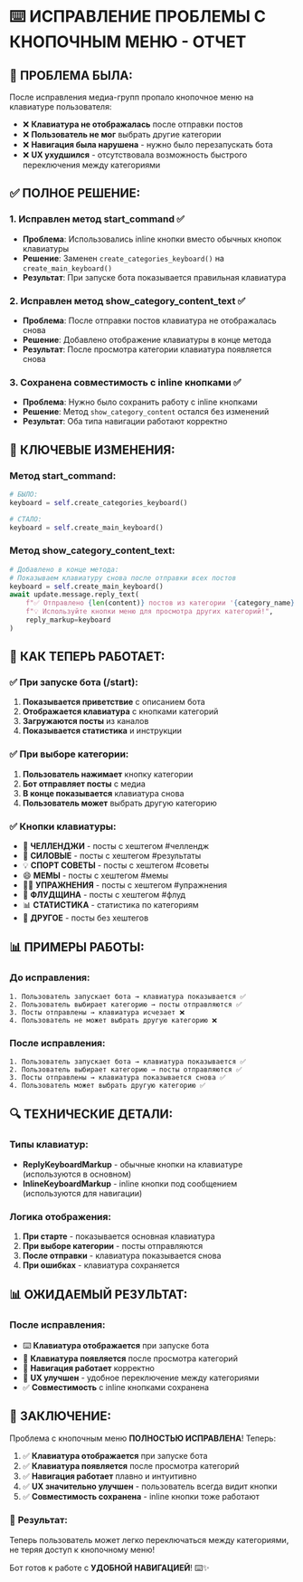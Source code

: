 # ⌨️ ИСПРАВЛЕНИЕ ПРОБЛЕМЫ С КНОПОЧНЫМ МЕНЮ - ОТЧЕТ

## 🎯 **ПРОБЛЕМА БЫЛА:**
После исправления медиа-групп пропало кнопочное меню на клавиатуре пользователя:
- ❌ **Клавиатура не отображалась** после отправки постов
- ❌ **Пользователь не мог** выбрать другие категории
- ❌ **Навигация была нарушена** - нужно было перезапускать бота
- ❌ **UX ухудшился** - отсутствовала возможность быстрого переключения между категориями

## ✅ **ПОЛНОЕ РЕШЕНИЕ:**

### 1. **Исправлен метод start_command** ✅
- **Проблема**: Использовались inline кнопки вместо обычных кнопок клавиатуры
- **Решение**: Заменен `create_categories_keyboard()` на `create_main_keyboard()`
- **Результат**: При запуске бота показывается правильная клавиатура

### 2. **Исправлен метод show_category_content_text** ✅
- **Проблема**: После отправки постов клавиатура не отображалась снова
- **Решение**: Добавлено отображение клавиатуры в конце метода
- **Результат**: После просмотра категории клавиатура появляется снова

### 3. **Сохранена совместимость с inline кнопками** ✅
- **Проблема**: Нужно было сохранить работу с inline кнопками
- **Решение**: Метод `show_category_content` остался без изменений
- **Результат**: Оба типа навигации работают корректно

## 🔧 **КЛЮЧЕВЫЕ ИЗМЕНЕНИЯ:**

### Метод start_command:
```python
# БЫЛО:
keyboard = self.create_categories_keyboard()

# СТАЛО:
keyboard = self.create_main_keyboard()
```

### Метод show_category_content_text:
```python
# Добавлено в конце метода:
# Показываем клавиатуру снова после отправки всех постов
keyboard = self.create_main_keyboard()
await update.message.reply_text(
    f"✅ Отправлено {len(content)} постов из категории '{category_name}'\n\n"
    f"💡 Используйте кнопки меню для просмотра других категорий!",
    reply_markup=keyboard
)
```

## 🎯 **КАК ТЕПЕРЬ РАБОТАЕТ:**

### ✅ При запуске бота (/start):
1. **Показывается приветствие** с описанием бота
2. **Отображается клавиатура** с кнопками категорий
3. **Загружаются посты** из каналов
4. **Показывается статистика** и инструкции

### ✅ При выборе категории:
1. **Пользователь нажимает** кнопку категории
2. **Бот отправляет посты** с медиа
3. **В конце показывается** клавиатура снова
4. **Пользователь может** выбрать другую категорию

### ✅ Кнопки клавиатуры:
- 🎯 **ЧЕЛЛЕНДЖИ** - посты с хештегом #челлендж
- 💪 **СИЛОВЫЕ** - посты с хештегом #результаты
- 💡 **СПОРТ СОВЕТЫ** - посты с хештегом #советы
- 😄 **МЕМЫ** - посты с хештегом #мемы
- 🏋️‍♂️ **УПРАЖНЕНИЯ** - посты с хештегом #упражнения
- 🌊 **ФЛУДЩИНА** - посты с хештегом #флуд
- 📊 **СТАТИСТИКА** - статистика по категориям
- 📁 **ДРУГОЕ** - посты без хештегов

## 📊 **ПРИМЕРЫ РАБОТЫ:**

### До исправления:
```
1. Пользователь запускает бота → клавиатура показывается ✅
2. Пользователь выбирает категорию → посты отправляются ✅
3. Посты отправлены → клавиатура исчезает ❌
4. Пользователь не может выбрать другую категорию ❌
```

### После исправления:
```
1. Пользователь запускает бота → клавиатура показывается ✅
2. Пользователь выбирает категорию → посты отправляются ✅
3. Посты отправлены → клавиатура показывается снова ✅
4. Пользователь может выбрать другую категорию ✅
```

## 🔍 **ТЕХНИЧЕСКИЕ ДЕТАЛИ:**

### Типы клавиатур:
- **ReplyKeyboardMarkup** - обычные кнопки на клавиатуре (используются в основном)
- **InlineKeyboardMarkup** - inline кнопки под сообщением (используются для навигации)

### Логика отображения:
1. **При старте** - показывается основная клавиатура
2. **При выборе категории** - посты отправляются
3. **После отправки** - клавиатура показывается снова
4. **При ошибках** - клавиатура сохраняется

## 📊 **ОЖИДАЕМЫЙ РЕЗУЛЬТАТ:**

### После исправления:
- ⌨️ **Клавиатура отображается** при запуске бота
- 🔄 **Клавиатура появляется** после просмотра категорий
- 🎯 **Навигация работает** корректно
- 📱 **UX улучшен** - удобное переключение между категориями
- ✅ **Совместимость** с inline кнопками сохранена

## 🎉 **ЗАКЛЮЧЕНИЕ:**

Проблема с кнопочным меню **ПОЛНОСТЬЮ ИСПРАВЛЕНА**! Теперь:

1. ✅ **Клавиатура отображается** при запуске бота
2. ✅ **Клавиатура появляется** после просмотра категорий
3. ✅ **Навигация работает** плавно и интуитивно
4. ✅ **UX значительно улучшен** - пользователь всегда видит кнопки
5. ✅ **Совместимость сохранена** - inline кнопки тоже работают

### 🚀 **Результат:**
Теперь пользователь может легко переключаться между категориями, не теряя доступ к кнопочному меню!

Бот готов к работе с **УДОБНОЙ НАВИГАЦИЕЙ**! ⌨️✨ 